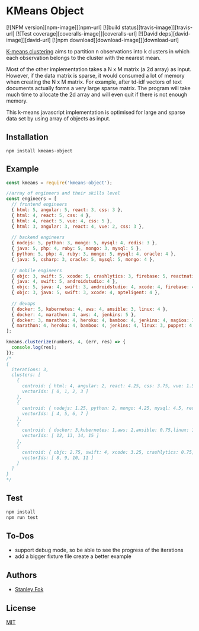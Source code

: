 # KMeans Object

  [![NPM version][npm-image]][npm-url]
  [![build status][travis-image]][travis-url]
  [![Test coverage][coveralls-image]][coveralls-url]
  [![David deps][david-image]][david-url]
  [![npm download][download-image]][download-url]

[K-means clustering](https://en.wikipedia.org/wiki/K-means_clustering) aims to partition n observations into k clusters in which each observation belongs to the cluster with the nearest mean.

Most of the other implementation takes a N x M matrix (a 2d array) as input. However, if the data matrix is sparse, it would consumed a lot of memory when creating the N x M matrix. For example, after td-idf vectors of text documents actually forms a very large sparse matrix. The program will take much time to allocate the 2d array and will even quit if there is not enough memory.

This k-means javascript implementation is optimised for large and sparse data set by using array of objects as input.

## Installation

`npm install kmeans-object`

## Example

```js
const kmeans = require('kmeans-object');

//array of engineers and their skills level
const engineers = [
  // frontend engineers
  { html: 5, angular: 5, react: 3, css: 3 },
  { html: 4, react: 5, css: 4 },
  { html: 4, react: 5, vue: 4, css: 5 },
  { html: 3, angular: 3, react: 4, vue: 2, css: 3 },
  
  // backend engineers
  { nodejs: 5, python: 3, mongo: 5, mysql: 4, redis: 3 },
  { java: 5, php: 4, ruby: 5, mongo: 3, mysql: 5 },
  { python: 5, php: 4, ruby: 3, mongo: 5, mysql: 4, oracle: 4 },
  { java: 5, csharp: 3, oracle: 5, mysql: 5, mongo: 4 },
  
  // mobile engineers
  { objc: 3, swift: 5, xcode: 5, crashlytics: 3, firebase: 5, reactnative: 4 },
  { java: 4, swift: 5, androidstudio: 4 },
  { objc: 5, java: 4, swift: 3, androidstudio: 4, xcode: 4, firebase: 4 },
  { objc: 3, java: 5, swift: 3, xcode: 4, apteligent: 4 },
  
  // devops
  { docker: 5, kubernetes: 4, aws: 4, ansible: 3, linux: 4 },
  { docker: 4, marathon: 4, aws: 4, jenkins: 5 },
  { docker: 3, marathon: 4, heroku: 4, bamboo: 4, jenkins: 4, nagios: 3 },
  { marathon: 4, heroku: 4, bamboo: 4, jenkins: 4, linux: 3, puppet: 4, nagios: 5 }
];

kmeans.clusterize(numbers, 4, (err, res) => {
  console.log(res);
});
/*
{
  iterations: 3,
  clusters: [
    {
      centroid: { html: 4, angular: 2, react: 4.25, css: 3.75, vue: 1.5 },
      vectorIds: [ 0, 1, 2, 3 ]
    },
    {
      centroid: { nodejs: 1.25, python: 2, mongo: 4.25, mysql: 4.5, redis: 0.75, java: 2.5, php: 2, ruby: 2, oracle: 2.25, csharp: 0.75 },
      vectorIds: [ 4, 5, 6, 7 ]
    },
    {
      centroid: { docker: 3,kubernetes: 1,aws: 2,ansible: 0.75,linux: 1.75,marathon: 3,jenkins: 3.25,heroku: 2,bamboo: 2,nagios: 2,puppet: 1 },
      vectorIds: [ 12, 13, 14, 15 ]
    },
    {
      centroid: { objc: 2.75, swift: 4, xcode: 3.25, crashlytics: 0.75, firebase: 2.25, reactnative: 1, java: 3.25, androidstudio: 2, apteligent: 1 },
      vectorIds: [ 8, 9, 10, 11 ]
    }
  ]
}
*/
```

## Test

```bash
npm install
npm run test
```

## To-Dos
* support debug mode, so be able to see the progress of the iterations
* add a bigger fixture file create a better example

## Authors

  - [Stanley Fok](https://github.com/stanleyfok)

## License

  [MIT](./LICENSE)
